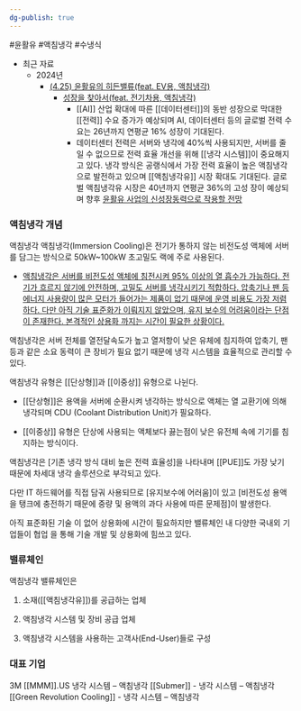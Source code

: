 ```yaml
---
dg-publish: true
---
```

#윤활유 #액침냉각 #수냉식 

- 최근 자료
	- 2024년
		- [(4.25) 윤활유의 히든밸류(feat. EV용, 액침냉각)](4.25_윤활유의%20히든밸류(feat.%20EV용,%20액침냉각).pdf#page=1&selection=20,0,28,1&color=yellow)
			- [성장을 찾아서(feat. 전기차용, 액침냉각)](4.25_윤활유의%20히든밸류(feat.%20EV용,%20액침냉각).pdf#page=3&selection=277,0,286,1&color=yellow)
				- [[AI]] 산업 확대에 따른 [[데이터센터]]의 동반 성장으로 막대한 [[전력]] 수요 증가가 예상되며 AI, 데이터센터 등의 글로벌 전력 수요는 26년까지 연평균 16% 성장이 기대된다.
				- 데이터센터 전력은 서버와 냉각에 40%씩 사용되지만, 서버를 줄일 수 없으므로 전력 효율 개선을 위해 [[냉각 시스템]]이 중요해지고 있다. 냉각 방식은 공랭식에서 가장 전력 효율이 높은 액침냉각으로 발전하고 있으며 [[액침냉각유]] 시장 확대도 기대된다. 글로벌 액침냉각유 시장은 40년까지 연평균 36%의 고성 장이 예상되며 향후 [윤활유 사업의 신성장동력으로 작용할 전망](4.25_윤활유의%20히든밸류(feat.%20EV용,%20액침냉각).pdf#page=3&selection=425,0,574,2&color=yellow)

### 액침냉각 개념

액침냉각 액침냉각(Immersion Cooling)은 전기가 통하지 않는 비전도성 액체에 서버를 담그는 방식으로 50kW~100kW 초고밀도 랙에 주로 사용된다. 
- [액침냉각은 서버를 비전도성 액체에 침전시켜 95% 이상의 열 흡수가 가능하다. 전기가 흐르지 않기에 안전하며, 고밀도 서버를 냉각시키기 적합하다. 압축기나 팬 등 에너지 사용량이 많은 모터가 들어가는 제품이 없기 때문에 운영 비용도 가장 저렴하다. 다만 아직 기술 표준화가 이뤄지지 않았으며, 유지 보수의 어려움이라는 단점이 존재한다. 본격적인 상용화 까지는 시간이 필요한 상황이다.](2.26_%20AI%20뜨거울수록%20좋아.pdf#page=25&selection=31,0,140,1&color=yellow)

액침냉각은 서버 전체를 열전달속도가 높고 열저항이 낮은 유체에 침지하여 압축기, 팬 등과 같은 소요 동력이 큰 장비가 필요 없기 때문에 냉각 시스템을 효율적으로 관리할 수 있다. 

액침냉각 유형은 [[단상형]]과 [[이중상]] 유형으로 나뉜다. 

- [[단상형]]은 용액을 서버에 순환시켜 냉각하는 방식으로 액체는 열 교환기에 의해 냉각되며 CDU (Coolant Distribution Unit)가 필요하다. 

- [[이중상]] 유형은 단상에 사용되는 액체보다 끓는점이 낮은 유전체 속에 기기를 침지하는 방식이다. 

액침냉각은 [기존 냉각 방식 대비 높은 전력 효율성]을 나타내며 [[PUE]]도 가장 낮기 때문에 차세대 냉각 솔루션으로 부각되고 있다. 

다만 IT 하드웨어를 직접 담궈 사용되므로 [유지보수에 어러움]이 있고 [비전도성 용액을 탱크에 충전하기 때문에 중량 및 용액의 과다 사용에 따른 문제점]이 발생한다. 

아직 표준화된 기술 이 없어 상용화에 시간이 필요하지만 밸류체인 내 다양한 국내외 기업들이 협업 을 통해 기술 개발 및 상용화에 힘쓰고 있다.


### 밸류체인

액침냉각 밸류체인은 

1) 소재([[액침냉각유]])를 공급하는 업체

2) 액침냉각 시스템 및 장비 공급 업체

3) 액침냉각 시스템을 사용하는 고객사(End-User)들로 구성


### 대표 기업

3M [[MMM]].US 냉각 시스템 – 액침냉각
[[Submer]] - 냉각 시스템 – 액침냉각
[[Green Revolution Cooling]] - 냉각 시스템 – 액침냉각
